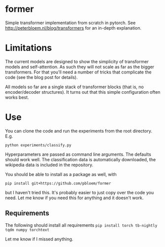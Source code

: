 # former

Simple transformer implementation from scratch in pytorch. See http://peterbloem.nl/blog/transformers for an in-depth 
explanation.

# Limitations

The current models are designed to show the simplicity of transformer models and self-attention. As such 
they will not scale as far as the bigger transformers. For that you'll need a number of tricks that 
complicate the code (see the blog post for details).

All models so far are a single stack of transformer blocks (that is, no encoder/decoder structures). It 
turns out that this simple configuration often works best. 

# Use

You can clone the code and run the experiments from the root directory. E.g. 

```
python experiments/classify.py
```

Hyperparameters are passed as command line arguments. The defaults should work well. The classification data is 
automatically downloaded, the wikipedia data is included in the repository.

You should be able to install as a package as well, with 
```
pip install git+https://github.com/pbloem/former
```
but I haven't tried this. It's probably easier to just copy over the code you need. Let me know if you need this for anything and it doesn't work. 

## Requirements

The following should install all requirements 
```pip install torch tb-nightly tqdm numpy torchtext```

Let me know if I missed anything. 